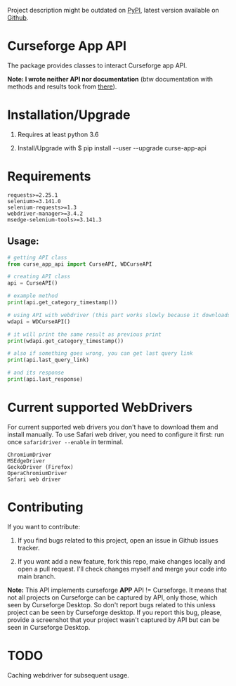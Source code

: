 Project description might be outdated on [PyPI], latest version available on [Github].


# **Curseforge App API**
The package provides classes to interact Curseforge app API.

**Note: I wrote neither API nor documentation** (btw documentation with methods and results took from [there]).



# Installation/Upgrade

1) Requires at least python 3.6

2) Install/Upgrade with $ pip install --user --upgrade curse-app-api

# Requirements
```
requests>=2.25.1
selenium>=3.141.0
selenium-requests>=1.3
webdriver-manager>=3.4.2
msedge-selenium-tools>=3.141.3
```


## Usage:
```python
# getting API class
from curse_app_api import CurseAPI, WDCurseAPI

# creating API class
api = CurseAPI()

# example method 
print(api.get_category_timestamp())

# using API with webdriver (this part works slowly because it downloads webdrivers and tries to invoke them)
wdapi = WDCurseAPI()

# it will print the same result as previous print
print(wdapi.get_category_timestamp())

# also if something goes wrong, you can get last query link
print(api.last_query_link)

# and its response
print(api.last_response)
```


# Current supported WebDrivers
For current supported web drivers you don't have to download them and install manually. 
To use Safari web driver, you need to configure it first: run once 
`safaridriver --enable` in terminal.
```textmate
ChromiumDriver
MSEdgeDriver
GeckoDriver (Firefox)
OperaChromiumDriver
Safari web driver
```

# Contributing
If you want to contribute: 

1) If you find bugs related to this project, open an issue in 
Github issues tracker.


2) If you want add a new feature, fork this repo, make changes locally and open a pull request. I'll check changes 
   myself and merge your code into main branch.

**Note:** This API implements curseforge **APP** API != Curseforge. It means that not all projects on Curseforge can be captured by API, only those, 
which seen by Curseforge Desktop. 
So don't report bugs related to this unless project can be seen by Curseforge desktop. If you report this bug, please, provide a screenshot
that your project wasn't captured by API but can be seen in Curseforge Desktop.

# TODO   
Caching webdriver for subsequent usage.

[there]: https://curseforgeapi.docs.apiary.io/
[Github]: https://github.com/CyberSteve777/CurseAppAPI/
[Pypi]: https://pypi.org/project/curse-app-api/
